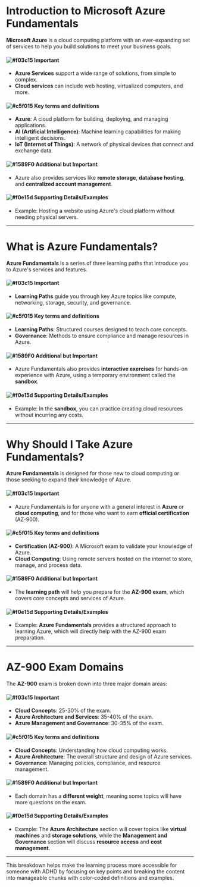 # Introduction to Microsoft Azure Fundamentals

**Microsoft Azure** is a cloud computing platform with an ever-expanding set of services to help you build solutions to meet your business goals.

#### ![#f03c15](https://placehold.co/15x15/f03c15/f03c15.png) **Important**
- **Azure Services** support a wide range of solutions, from simple to complex. 
- **Cloud services** can include web hosting, virtualized computers, and more.

#### ![#c5f015](https://placehold.co/15x15/c5f015/c5f015.png) **Key terms and definitions**
- **Azure**: A cloud platform for building, deploying, and managing applications.
- **AI (Artificial Intelligence)**: Machine learning capabilities for making intelligent decisions.
- **IoT (Internet of Things)**: A network of physical devices that connect and exchange data.

#### ![#1589F0](https://placehold.co/15x15/1589F0/1589F0.png) **Additional but Important**
- Azure also provides services like **remote storage**, **database hosting**, and **centralized account management**.
  
#### ![#f0e15d](https://placehold.co/15x15/f0e15d/f0e15d.png) **Supporting Details/Examples**
- Example: Hosting a website using Azure's cloud platform without needing physical servers.

---

# What is Azure Fundamentals?

**Azure Fundamentals** is a series of three learning paths that introduce you to Azure's services and features.

#### ![#f03c15](https://placehold.co/15x15/f03c15/f03c15.png) **Important**
- **Learning Paths** guide you through key Azure topics like compute, networking, storage, security, and governance.

#### ![#c5f015](https://placehold.co/15x15/c5f015/c5f015.png) **Key terms and definitions**
- **Learning Paths**: Structured courses designed to teach core concepts.
- **Governance**: Methods to ensure compliance and manage resources in Azure.

#### ![#1589F0](https://placehold.co/15x15/1589F0/1589F0.png) **Additional but Important**
- Azure Fundamentals also provides **interactive exercises** for hands-on experience with Azure, using a temporary environment called the **sandbox**.

#### ![#f0e15d](https://placehold.co/15x15/f0e15d/f0e15d.png) **Supporting Details/Examples**
- Example: In the **sandbox**, you can practice creating cloud resources without incurring any costs.

---

# Why Should I Take Azure Fundamentals?

**Azure Fundamentals** is designed for those new to cloud computing or those seeking to expand their knowledge of Azure.

#### ![#f03c15](https://placehold.co/15x15/f03c15/f03c15.png) **Important**
- Azure Fundamentals is for anyone with a general interest in **Azure** or **cloud computing**, and for those who want to earn **official certification** (AZ-900).

#### ![#c5f015](https://placehold.co/15x15/c5f015/c5f015.png) **Key terms and definitions**
- **Certification (AZ-900)**: A Microsoft exam to validate your knowledge of Azure.
- **Cloud Computing**: Using remote servers hosted on the internet to store, manage, and process data.

#### ![#1589F0](https://placehold.co/15x15/1589F0/1589F0.png) **Additional but Important**
- The **learning path** will help you prepare for the **AZ-900 exam**, which covers core concepts and services of Azure.

#### ![#f0e15d](https://placehold.co/15x15/f0e15d/f0e15d.png) **Supporting Details/Examples**
- Example: **Azure Fundamentals** provides a structured approach to learning Azure, which will directly help with the AZ-900 exam preparation.

---

# AZ-900 Exam Domains

The **AZ-900** exam is broken down into three major domain areas:

#### ![#f03c15](https://placehold.co/15x15/f03c15/f03c15.png) **Important**
- **Cloud Concepts**: 25-30% of the exam.
- **Azure Architecture and Services**: 35-40% of the exam.
- **Azure Management and Governance**: 30-35% of the exam.

#### ![#c5f015](https://placehold.co/15x15/c5f015/c5f015.png) **Key terms and definitions**
- **Cloud Concepts**: Understanding how cloud computing works.
- **Azure Architecture**: The overall structure and design of Azure services.
- **Governance**: Managing policies, compliance, and resource management.

#### ![#1589F0](https://placehold.co/15x15/1589F0/1589F0.png) **Additional but Important**
- Each domain has a **different weight**, meaning some topics will have more questions on the exam.

#### ![#f0e15d](https://placehold.co/15x15/f0e15d/f0e15d.png) **Supporting Details/Examples**
- Example: The **Azure Architecture** section will cover topics like **virtual machines** and **storage solutions**, while the **Management and Governance** section will discuss **resource access** and **cost management**.

---

This breakdown helps make the learning process more accessible for someone with ADHD by focusing on key points and breaking the content into manageable chunks with color-coded definitions and examples.
